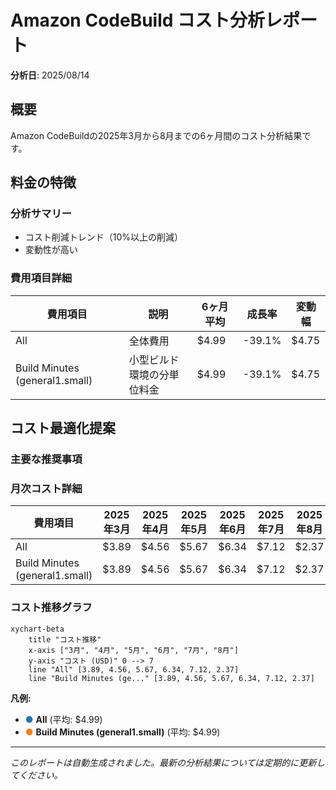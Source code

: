 # Amazon CodeBuild コスト分析レポート

**分析日**: 2025/08/14

## 概要

Amazon CodeBuildの2025年3月から8月までの6ヶ月間のコスト分析結果です。

## 料金の特徴

### 分析サマリー
- コスト削減トレンド（10%以上の削減）
- 変動性が高い

### 費用項目詳細

| 費用項目 | 説明 | 6ヶ月平均 | 成長率 | 変動幅 |
|---------|------|----------|--------|--------|
| All | 全体費用 | $4.99 | -39.1% | $4.75 |
| Build Minutes (general1.small) | 小型ビルド環境の分単位料金 | $4.99 | -39.1% | $4.75 |

## コスト最適化提案

### 主要な推奨事項

### 月次コスト詳細

| 費用項目 | 2025年3月 | 2025年4月 | 2025年5月 | 2025年6月 | 2025年7月 | 2025年8月 |
|---------|---------|---------|---------|---------|---------|---------|
| All | $3.89 | $4.56 | $5.67 | $6.34 | $7.12 | $2.37 |
| Build Minutes (general1.small) | $3.89 | $4.56 | $5.67 | $6.34 | $7.12 | $2.37 |

### コスト推移グラフ

```mermaid
xychart-beta
    title "コスト推移"
    x-axis ["3月", "4月", "5月", "6月", "7月", "8月"]
    y-axis "コスト (USD)" 0 --> 7
    line "All" [3.89, 4.56, 5.67, 6.34, 7.12, 2.37]
    line "Build Minutes (ge..." [3.89, 4.56, 5.67, 6.34, 7.12, 2.37]
```

**凡例:**
- <span style="color:#1f77b4">●</span> **All** (平均: $4.99)
- <span style="color:#ff7f0e">●</span> **Build Minutes (general1.small)** (平均: $4.99)

---
*このレポートは自動生成されました。最新の分析結果については定期的に更新してください。*
